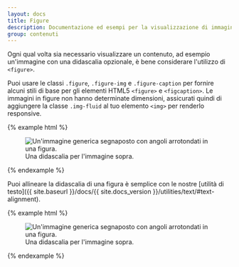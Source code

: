 ```yaml
---
layout: docs
title: Figure
description: Documentazione ed esempi per la visualizzazione di immagini e testo correlati con il componente figure.
group: contenuti
---
```


Ogni qual volta sia necessario visualizzare un contenuto, ad esempio un'immagine con una didascalia opzionale, è bene considerare l'utilizzo di `<figure>`.

Puoi usare le classi `.figure`, `.figure-img` e `.figure-caption` per fornire alcuni stili di base per gli elementi HTML5 `<figure>` e `<figcaption>`. Le immagini in figure non hanno determinate dimensioni, assicurati quindi di aggiungere la classe `.img-fluid` al tuo elemento `<img>` per renderlo responsive.

{% example html %}
<figure class="figure">
  <img data-src="holder.js/400x300" class="figure-img img-fluid rounded" alt="Un'immagine generica segnaposto con angoli arrotondati in una figura.">
  <figcaption class="figure-caption">Una didascalia per l'immagine sopra.</figcaption>
</figure>
{% endexample %}

Puoi allineare la didascalia di una figura è semplice con le nostre [utilità di testo]({{ site.baseurl }}/docs/{{ site.docs_version }}/utilities/text/#text-alignment).

{% example html %}
<figure class="figure">
  <img data-src="holder.js/400x300" class="figure-img img-fluid rounded" alt="Un'immagine generica segnaposto con angoli arrotondati in una figura.">
  <figcaption class="figure-caption text-right">Una didascalia per l'immagine sopra.</figcaption>
</figure>
{% endexample %}
